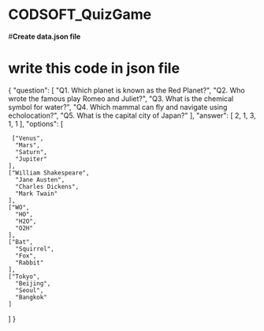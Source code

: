# CODSOFT_QuizGame

#**Create data.json file**

# write this code in json file

{
  "question": [
  "Q1. Which planet is known as the Red Planet?",
    "Q2. Who wrote the famous play Romeo and Juliet?",
    "Q3. What is the chemical symbol for water?",
    "Q4. Which mammal can fly and navigate using echolocation?",
    "Q5. What is the capital city of Japan?"
  ],
  "answer": [
    2,
    1,
    3,
    1,
    1
  ],
  "options": [

     ["Venus",
      "Mars",
      "Saturn",
      "Jupiter"
    ],
    ["William Shakespeare",
      "Jane Austen",
      "Charles Dickens",
      "Mark Twain"
    ],
    ["WO",
      "HO",
      "H2O",
      "O2H"
    ],
    ["Bat",
      "Squirrel",
      "Fox",
      "Rabbit"
    ],
    ["Tokyo",
      "Beijing",
      "Seoul",
      "Bangkok"
    ]
  ]
}

